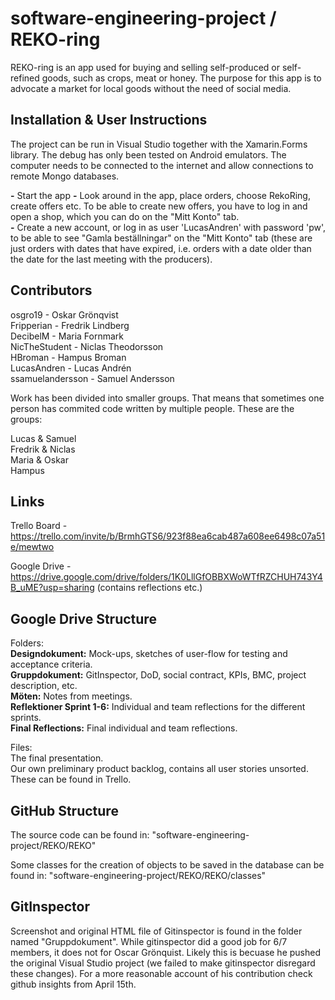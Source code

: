 # software-engineering-project / REKO-ring

REKO-ring is an app used for buying and selling self-produced or self-refined goods, such as crops, meat or honey. The purpose for this app is to advocate a market for local goods without the need of social media.

## Installation & User Instructions

The project can be run in Visual Studio together with the Xamarin.Forms library. The debug has only been tested on Android emulators. The computer needs to be connected to the internet and allow connections to remote Mongo databases.

 **-** Start the app
 **-** Look around in the app, place orders, choose RekoRing, create offers etc. To be able to create new offers, you have to log in and open a shop, which you can do on the "Mitt Konto" tab.  
 **-** Create a new account, or log in as user 'LucasAndren' with password 'pw', to be able to see "Gamla beställningar" on the "Mitt Konto" tab (these are just orders with dates that have expired, i.e. orders with a date older than the date for the last meeting with the producers).  

## Contributors

osgro19 - Oskar Grönqvist  
Fripperian - Fredrik Lindberg  
DecibelM - Maria Fornmark  
NicTheStudent - Niclas Theodorsson  
HBroman - Hampus Broman  
LucasAndren - Lucas Andrén  
ssamuelandersson - Samuel Andersson  

Work has been divided into smaller groups. That means that sometimes one person has commited code written by multiple people. These are the groups:  

Lucas & Samuel  
Fredrik & Niclas  
Maria & Oskar  
Hampus

## Links

Trello Board - https://trello.com/invite/b/BrmhGTS6/923f88ea6cab487a608ee6498c07a51e/mewtwo

Google Drive - https://drive.google.com/drive/folders/1K0LllGfOBBXWoWTfRZCHUH743Y4B_uME?usp=sharing (contains reflections etc.)

## Google Drive Structure

Folders:  
 	**Designdokument:** Mock-ups, sketches of user-flow for testing and acceptance criteria.  
  	**Gruppdokument:** GitInspector, DoD, social contract, KPIs, BMC, project description, etc.  
	**Möten:** Notes from meetings.  
  	**Reflektioner Sprint 1-6:** Individual and team reflections for the different sprints.  
  	**Final Reflections:** Final individual and team reflections.  


Files:  
	The final presentation.  
	Our own preliminary product backlog, contains all user stories unsorted. These can be found in Trello.

## GitHub Structure

The source code can be found in:
"software-engineering-project/REKO/REKO"

Some classes for the creation of objects to be saved in the database can be found in:
"software-engineering-project/REKO/REKO/classes"

## GitInspector

Screenshot and original HTML file of Gitinspector is found in the folder named "Gruppdokument". While gitinspector did a good job for 6/7 members, it does not for Oscar Grönquist. Likely this is becuase he pushed the original Visual Studio project (we failed to make gitinspector disregard these changes). For a more reasonable account of his contribution check github insights from April 15th.


